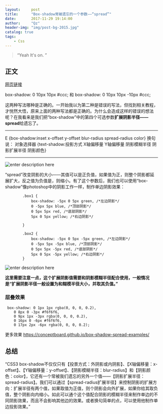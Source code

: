 ```yaml
---
layout:     post
title:      "Box-shadow常被遗忘的一个参数——“spread”"
date:       2017-11-29 19:14:00
author:     "Qz"
header-img: "img/post-bg-2015.jpg"
catalog: true
tags:
    - Css
---
```


> “Yeah It's on. ”


## 正文


[网页链接](https://www.w3cplus.com/css3/css3-box-shadows-unnoticed-spread)

box-shadow: 0 10px 10px #ccc;
和
box-shadow: 0 10px 10px -10px #ccc;



这两种写法哪种是正确的。一开始我以为第二种是错误的写法，但找到相关教程，才恍然大悟，原来上面的两种写法都是正确的。为什么会造成这样的错误的想法呢？在我看来是我们把“box-shadow”中的第四个可选参数**扩展阴影半径——spread**给遗忘了。


----------

E {box-shadow:inset x-offset y-offset blur-radius spread-radius color} 换句说： 对象选择器 {text-shadow:投影方式 X轴偏移量 Y轴偏移量 阴影模糊半径 阴影扩展半径 阴影颜色}


----------

![enter description here][1]


“spread”改变阴影的大小——其值可以是正负值，如果值为正，则整个阴影都延展扩大，反之值为负值是，则缩小。有了这个参数后，我们也可以使用“box-shadow”像photoshop中的阴影工作一样，制作单边阴影效果：


```
		.box1 {
			box-shadow: -5px 0 5px green, /*左边阴影*/
			0 -5px 5px blue, /*顶部阴影*/
			0 5px 5px red, /*底部阴影*/
			5px 0 5px yellow; /*右边阴影*/

		}
		
		.box2 {
			box-shadow: -5px 0 5px -5px green, /*左边阴影*/
			0 -5px 5px -5px blue, /*顶部阴影*/
			0 5px 5px -5px red, /*底部阴影*/
			5px 0 5px -5px yellow; /*右边阴影*/
		}
```


![enter description here][2]



**这里需要注意一点，这个扩展阴影值需要和阴影模糊半径配合使用，一般情况是“扩展阴影半径一般设置为和糊模半径大小，并取其负值。”**


### 层叠效果
```
 box-shadow: 0 1px 1px rgba(0, 0, 0, 0.2),
    0 8px 0 -3px #f6f6f6,
    0 9px 1px -3px rgba(0, 0, 0, 0.2),
    0 16px 0 -6px #f6f6f6,
    0 17px 2px -6px rgba(0, 0, 0, 0.2);
```

更多效果
https://conceptboard.github.io/box-shadow-spread-examples/

## 总结
“CSS3 box-shadow不仅仅只有【投景方式：外阴影或内阴影】、【X轴偏移量：x-offset】、【Y轴偏移量：y-offset】、【阴影模糊半径：blur-radius】和【阴影颜色：color】，它还有一个常被我们遗忘的另外一个值——【阴影扩展半径：spread-radius】。我们可以通过【spread-radius扩展半径】来控制阴影的扩展方向：扩展半径有两个值，如果取值为正值，则个阴影会向外扩展，如果你给其取负值，整个阴影向内缩小。如此可以通个这个值配合阴影的模糊半径来制作单边的不同阴影效果，而且不会影响其他边的效果。或者换句简单的点，可以使用他制作单边投影效果。”

















  [1]: http://www.w3cplus.com/sites/default/files/box-shadow-spread-1.png
  [2]: http://www.w3cplus.com/sites/default/files/box-shadow-spread-2.png